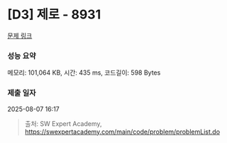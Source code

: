 # [D3] 제로 - 8931 

[문제 링크](https://swexpertacademy.com/main/code/problem/problemDetail.do?contestProbId=AW5jBWLq7jwDFATQ) 

### 성능 요약

메모리: 101,064 KB, 시간: 435 ms, 코드길이: 598 Bytes

### 제출 일자

2025-08-07 16:17



> 출처: SW Expert Academy, https://swexpertacademy.com/main/code/problem/problemList.do